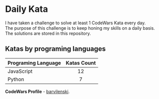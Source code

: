 # Daily Kata

I have taken a challenge to solve at least 1 CodeWars Kata every day.  
The purpose of this challenge is to keep honing my skills on a daily basis.  
The solutions are stored in this repository.

## Katas by programing languages

| Programing Language | Katas Count |
| ------------------- | :---------: |
| JavaScript          |          12 |
| Python              |           7 |


**CodeWars Profile** - [barvilenski](https://www.codewars.com/users/vbarv24).
